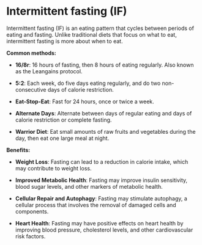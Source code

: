 # Intermittent fasting (IF)

Intermittent fasting (IF) is an eating pattern that cycles between periods of eating and fasting. Unlike traditional diets that focus on what to eat, intermittent fasting is more about when to eat.

**Common methods:**

* **16/8r**: 16 hours of fasting, then 8 hours of eating regularly. Also known as the Leangains protocol.

* **5:2**: Each week, do five days eating regularly, and do two non-consecutive days of calorie restriction.

* **Eat-Stop-Eat**: Fast for 24 hours, once or twice a week.

* **Alternate Days**: Alternate between days of regular eating and days of calorie restriction or complete fasting.

* **Warrior Diet**: Eat small amounts of raw fruits and vegetables during the day, then eat one large meal at night.

**Benefits:**

* **Weight Loss**: Fasting can lead to a reduction in calorie intake, which may contribute to weight loss.

* **Improved Metabolic Health**: Fasting may improve insulin sensitivity, blood sugar levels, and other markers of metabolic health.

* **Cellular Repair and Autophagy**: Fasting may stimulate autophagy, a cellular process that involves the removal of damaged cells and components.

* **Heart Health**: Fasting may have positive effects on heart health by improving blood pressure, cholesterol levels, and other cardiovascular risk factors.
